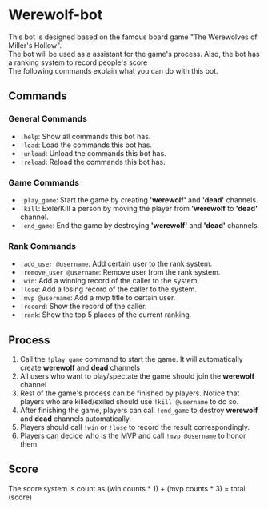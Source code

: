 # Werewolf-bot

This bot is designed based on the famous board game "The Werewolves of Miller's Hollow". \
The bot will be used as a assistant for the game's process. Also, the bot has a ranking system to record people's score \
The following commands explain what you can do with this bot. 

## Commands
### General Commands
* `!help`: Show all commands this bot has.
* `!load`: Load the commands this bot has.
* `!unload`: Unload the commands this bot has.
* `!reload`: Reload the commands this bot has.
### Game Commands
* `!play_game`: Start the game by creating **'werewolf'** and **'dead'** channels.
* `!kill`: Exile/Kill a person by moving the player from **'werewolf** to **'dead'** channel.
* `!end_game`: End the game by destroying **'werewolf'** and **'dead'** channels.

### Rank Commands
* `!add_user @username`: Add certain user to the rank system.
* `!remove_user @username`: Remove user from the rank system.
* `!win`: Add a winning record of the caller to the system.
* `!lose`: Add a losing record of the caller to the system.
* `!mvp @username`: Add a mvp title to certain user.
* `!record`: Show the record of the caller.
* `!rank`: Show the top 5 places of the current ranking.

## Process
1. Call the `!play_game` command to start the game. It will automatically create **werewolf** and **dead** channels
2. All users who want to play/spectate the game should join the **werewolf** channel
3. Rest of the game's process can be finished by players. Notice that players who are killed/exiled should use `!kill @username` to do so.
4. After finishing the game, players can call `!end_game` to destroy **werewolf** and **dead** channels automatically.
5. Players should call `!win` or `!lose` to record the result correspondingly.
6. Players can decide who is the MVP and call `!mvp @username` to honor them

## Score
The score system is count as (win counts * 1) + (mvp counts * 3) = total (score)

